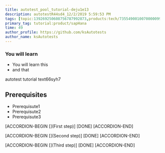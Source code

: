 ```yaml
---
title: autotest_pool_tutorial-deju1e13
description: autotestR44sd4_12/2/2019 5:59:53 PM
tags: [topic:139269250608756787992873,products:tech/73554900100700000996,tutorial:experience/advanced]
primary_tag: tutorial:product/sapHana
time: 49
author_profile: https://github.com/ksAutotests
author_name: ksAutotests
---
```

### You will learn
- You will learn this
- and that

autotest tutorial text66syh7

## Prerequisites
- Prerequisute1
- Prerequisute2
- Prerequisute3

[ACCORDION-BEGIN [](First step)]
[DONE]
[ACCORDION-END]

[ACCORDION-BEGIN [](Second step)]
[DONE]
[ACCORDION-END]

[ACCORDION-BEGIN [](Third step)]
[DONE]
[ACCORDION-END]

